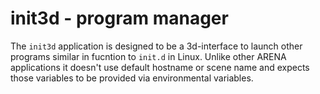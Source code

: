 # init3d - program manager

The `init3d` application is designed to be a 3d-interface to launch other programs similar in fucntion to `init.d` in Linux.
Unlike other ARENA applications it doesn't use default hostname or scene name and expects those variables to be provided via environmental variables. 

<!-- how to download it -->

<!-- opening the application -->

<!-- what are the controls -->

<!-- space -->

<!-- picture -->
